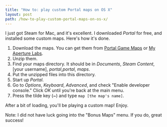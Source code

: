 ```yaml
---
title: "How to: play custom Portal maps on OS X"
layout: post
path: /how-to-play-custom-portal-maps-on-os-x/
---
```


I just got Steam for Mac, and it's excellent. I downloaded *Portal* for free, and installed some custom maps. Here's how it's done.

1. Download the maps. You can get them from [Portal Game Maps](http://www.portalgamemaps.com/) or [My Aperture Labs](http://myaperturelabs.com/).
2. Unzip them.
3. Find your maps directory. It should be in *Documents*, *Steam Content*, [your username], *portal*,_portal_, *maps*.
4. Put the unzipped files into this directory.
5. Start up *Portal*.
6. Go to *Options*, *Keyboard*, *Advanced*, and check "Enable developer console." Click *OK* until you're back at the main menu.
7. Press the tilde key (~) and type `map [the map's name]`.

After a bit of loading, you'll be playing a custom map! Enjoy.

Note: I did not have luck going into the "Bonus Maps" menu. If you do, great success!
